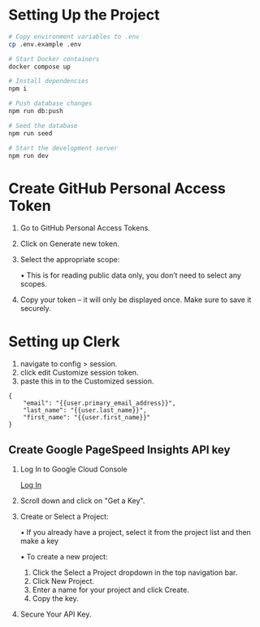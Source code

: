 # Setting Up the Project

```sh
# Copy environment variables to .env
cp .env.example .env
```

```sh
# Start Docker containers
docker compose up
```

```sh
# Install dependencies
npm i

# Push database changes
npm run db:push

# Seed the database
npm run seed

# Start the development server
npm run dev
```

# Create GitHub Personal Access Token

1. Go to GitHub Personal Access Tokens.
2. Click on Generate new token.
3. Select the appropriate scope:

   • This is for reading public data only, you don’t need to select any scopes.

4. Copy your token – it will only be displayed once. Make sure to save it securely.

# Setting up Clerk

1. navigate to config > session.
2. click edit Customize session token.
3. paste this in to the Customized session.

```
{
	"email": "{{user.primary_email_address}}",
	"last_name": "{{user.last_name}}",
	"first_name": "{{user.first_name}}"
}
```

## Create Google PageSpeed Insights API key

1. Log In to Google Cloud Console

   [Log In](https://developers.google.com/speed/docs/insights/v5/get-started)

2. Scroll down and click on "Get a Key".

3. Create or Select a Project:

   • If you already have a project, select it from the project list and then make a key

   • To create a new project:

   1. Click the Select a Project dropdown in the top navigation bar.
   2. Click New Project.
   3. Enter a name for your project and click Create.
   4. Copy the key.

4. Secure Your API Key.
